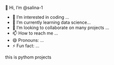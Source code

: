  👋 Hi, I’m @salina-1
- 👀 I’m interested in coding ...
- 🌱 I’m currently learning data science...
- 💞️ I’m looking to collaborate on many projects ...
- 📫 How to reach me ...
- 😄 Pronouns: ...
- ⚡ Fun fact: ...

<!---
salina-1/salina-1 is a ✨ special ✨ repository because its `README.md` (this file) appears on your GitHub profile.
You can click the Preview link to take a look at your changes.
--->
this is pythom projects
